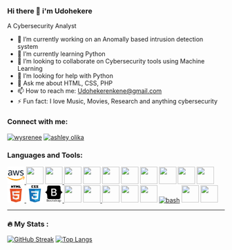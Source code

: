 ### Hi there 👋 i'm Udohekere


A Cybersecurity Analyst

- 🔭 I’m currently working on an Anomally based intrusion detection system
- 🌱 I’m currently learning Python
- 👯 I’m looking to collaborate on Cybersecurity tools using Machine Learning
- 🤔 I’m looking for help with Python
- 💬 Ask me about HTML, CSS, PHP
- 📫 How to reach me: Udohekerenkene@gmail.com
- ⚡ Fun fact: I love Music, Movies, Research and anything cybersecurity


<h3 align="left">Connect with me:</h3>
<p align="left">
<a href="https://twitter.com/_Nkene" target="blank"><img align="center" src="https://raw.githubusercontent.com/rahuldkjain/github-profile-readme-generator/master/src/images/icons/Social/twitter.svg" alt="wysrenee" height="30" width="40" /></a>
<a href="inkedin.com/in/udohekere-nkene/" target="blank"><img align="center" src="https://raw.githubusercontent.com/rahuldkjain/github-profile-readme-generator/master/src/images/icons/Social/linked-in-alt.svg" alt="ashley olika" height="30" width="40" /></a>
</p>
<h3 align="left">Languages and Tools:</h3>
<p align="left"> 
<a href="https://aws.amazon.com" target="_blank" rel="noreferrer"><img src="https://raw.githubusercontent.com/devicons/devicon/master/icons/amazonwebservices/amazonwebservices-original-wordmark.svg" width="40" height="40"/> </a>
<a href="https://www.python.org/" target="_blank" rel="noreferrer"> <img src="https://cdn.jsdelivr.net/gh/devicons/devicon/icons/python/python-original-wordmark.svg" width="40" height="40"/></a> 
<a href="https://jupyter.org/" target="_blank" rel="noreferrer"><img src="https://cdn.jsdelivr.net/gh/devicons/devicon/icons/jupyter/jupyter-original-wordmark.svg" width="40" height="40"/>
<a href="https://www.anaconda.com/" target="_blank" rel="noreferrer"><img src="https://cdn.jsdelivr.net/gh/devicons/devicon/icons/anaconda/anaconda-original-wordmark.svg" width="40" height="40" /></a>
<a href="https://numpy.org/" target="_blank" rel="noreferrer"><img src="https://cdn.jsdelivr.net/gh/devicons/devicon/icons/numpy/numpy-original-wordmark.svg" width="40" height="40" /></a>
<a href="https://pandas.pydata.org/" target="_blank" rel="noreferrer"><img src="https://cdn.jsdelivr.net/gh/devicons/devicon/icons/pandas/pandas-original-wordmark.svg" width="40" height="40" /></a>
<a href="https://pytorch.org/" target="_blank" rel="noreferrer"><img src="https://cdn.jsdelivr.net/gh/devicons/devicon/icons/pytorch/pytorch-original.svg" width="40" height="40" /></a>
<a href="https://www.php.net/" target="_blank" rel="noreferrer"><img src="https://cdn.jsdelivr.net/gh/devicons/devicon/icons/php/php-original.svg" width="40" height="40" /></a>
<a href="https://laravel.com/" target="_blank" rel="noreferrer"><img src="https://cdn.jsdelivr.net/gh/devicons/devicon/icons/laravel/laravel-plain-wordmark.svg" width="40" height="40" /></a>
<a href="https://www.mysql.com/" target="_blank" rel="noreferrer"><img src="https://cdn.jsdelivr.net/gh/devicons/devicon/icons/mysql/mysql-original-wordmark.svg" width="40" height="40" /></a>
<a href="https://apache.org/" target="_blank" rel="noreferrer"><img src="https://cdn.jsdelivr.net/gh/devicons/devicon/icons/apache/apache-original.svg" width="40" height="40" />
<a href="https://www.w3.org/html/" target="_blank" rel="noreferrer"> <img src="https://raw.githubusercontent.com/devicons/devicon/master/icons/html5/html5-original-wordmark.svg" alt="html5" width="40" height="40"/> </a>
<a href="https://www.w3schools.com/css/" target="_blank" rel="noreferrer"> <img src="https://raw.githubusercontent.com/devicons/devicon/master/icons/css3/css3-original-wordmark.svg" width="40" height="40"/></a>
<a href="https://getbootstrap.com" target="_blank" rel="noreferrer"> <img src="https://raw.githubusercontent.com/devicons/devicon/master/icons/bootstrap/bootstrap-plain-wordmark.svg" width="40" height="40"/> </a>
<a href="https://www.linux.org/pages/download/" target="_blank" rel="noreferrer"><img src="https://cdn.jsdelivr.net/gh/devicons/devicon/icons/linux/linux-original.svg" width="40" height="40" /></a>
<a href="https://ubuntu.com/" target="_blank" rel="noreferrer"><img src="https://cdn.jsdelivr.net/gh/devicons/devicon/icons/ubuntu/ubuntu-plain-wordmark.svg" width="40" height="40" />
<a href="https://www.debian.org/" target="_blank" rel="noreferrer"><img src="https://cdn.jsdelivr.net/gh/devicons/devicon/icons/debian/debian-plain.svg" width="40" height="40" /></a>
<a href="https://getfedora.org/" target="_blank" rel="noreferrer"><img src="https://cdn.jsdelivr.net/gh/devicons/devicon/icons/fedora/fedora-original.svg" width="40" height="40"/></a>
<a href="https://unix.org/" target="_blank" rel="noreferrer"><img src="https://cdn.jsdelivr.net/gh/devicons/devicon/icons/unix/unix-original.svg" width="40" height="40" /></a>
<a href="https://www.gnu.org/software/bash/" target="_blank" rel="noreferrer"> <img src="https://www.vectorlogo.zone/logos/gnu_bash/gnu_bash-icon.svg" alt="bash" width="40" height="40"/></a>
<a href="https://www.ssh.com/" target="_blank" rel="noreferrer"><img src="https://cdn.jsdelivr.net/gh/devicons/devicon/icons/ssh/ssh-original-wordmark.svg" width="40" height="40" /></a>
<a href="https://git-scm.com/" target="_blank" rel="noreferrer"> <img src="https://www.vectorlogo.zone/logos/git-scm/git-scm-icon.svg" width="40" height="40"/> </a>
 </p>
 
 ---

### :fire: My Stats :
[![GitHub Streak](http://github-readme-streak-stats.herokuapp.com?user=Udohekere&theme=transparent)](https://git.io/streak-stats)
[![Top Langs](https://github-readme-stats.vercel.app/api/top-langs/?Udohekere=your-github-username)](https://github.com/anuraghazra/github-readme-stats)

